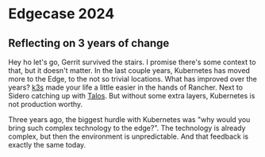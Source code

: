 # Edgecase 2024

## Reflecting on 3 years of change

Hey ho let's go, Gerrit survived the stairs. I promise there's some context to that, but it doesn't matter. 
In the last couple years, Kubernetes has moved more to the Edge, to the not so trivial locations. What has improved
over the years? [k3s](https://k3s.io/) made your life a little easier in the hands of Rancher. Next to Sidero catching
up with [Talos](https://www.talos.dev/). But without some extra layers, Kubernetes is not production worthy. 

Three years ago, the biggest hurdle with Kubernetes was "why would you bring such complex technology to the edge?".
The technology is already complex, but then the environment is unpredictable. And that feedback is exactly the same today.

